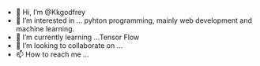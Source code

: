- 👋 Hi, I’m @Kkgodfrey
- 👀 I’m interested in ... pyhton programming, mainly web development and machine learning.
- 🌱 I’m currently learning ...Tensor Flow
- 💞️ I’m looking to collaborate on ...
- 📫 How to reach me ...

<!---
Kkgodfrey/Kkgodfrey is a ✨ special ✨ repository because its `README.md` (this file) appears on your GitHub profile.
You can click the Preview link to take a look at your changes.
--->
